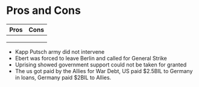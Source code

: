 # Pros and Cons
|Pros|Cons|
|-|-|
| | |
| | |
| | |
* Kapp Putsch army did not intervene 
* Ebert was forced to leave Berlin and called for General Strike
* Uprising showed government support could not be taken for granted
* The us got paid by the Allies for War Debt, US paid $2.5BIL to Germany in loans, Germany paid $2BIL to Allies.
